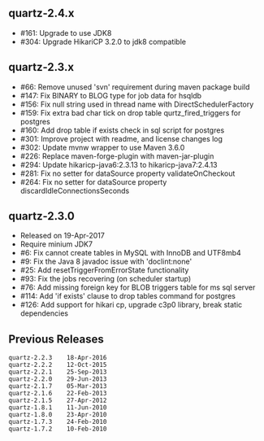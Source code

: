 ## quartz-2.4.x

* #161: Upgrade to use JDK8
* #304: Upgrade HikariCP 3.2.0 to jdk8 compatible

## quartz-2.3.x

* #66: Remove unused 'svn' requirement during maven package build
* #147: Fix BINARY to BLOG type for job data for hsqldb
* #156: Fix null string used in thread name with DirectSchedulerFactory
* #159: Fix extra bad char tick on drop table qurtz_fired_triggers for postgres
* #160: Add drop table if exists check in sql script for postgres
* #301: Improve project with readme, and license changes log
* #302: Update mvnw wrapper to use Maven 3.6.0
* #226: Replace maven-forge-plugin with maven-jar-plugin
* #294: Update hikaricp-java6:2.3.13 to hikaricp-java7:2.4.13
* #281: Fix no setter for dataSource property validateOnCheckout
* #264: Fix no setter for dataSource property discardIdleConnectionsSeconds

## quartz-2.3.0

* Released on 19-Apr-2017
* Require minium JDK7
* #6: Fix cannot create tables in MySQL with InnoDB and UTF8mb4
* #9: Fix the Java 8 javadoc issue with 'doclint:none'
* #25: Add resetTriggerFromErrorState functionality
* #93: Fix the jobs recovering (on scheduler startup)
* #76: Add missing foreign key for BLOB triggers table for ms sql server
* #114: Add 'if exists' clause to drop tables command for postgres
* #126: Add support for hikari cp, upgrade c3p0 library, break static dependencies

## Previous Releases

```
quartz-2.2.3 	18-Apr-2016
quartz-2.2.2 	12-Oct-2015
quartz-2.2.1 	25-Sep-2013
quartz-2.2.0 	29-Jun-2013
quartz-2.1.7 	05-Mar-2013
quartz-2.1.6 	22-Feb-2013
quartz-2.1.5 	27-Apr-2012
quartz-1.8.1 	11-Jun-2010
quartz-1.8.0 	23-Apr-2010
quartz-1.7.3 	24-Feb-2010
quartz-1.7.2 	10-Feb-2010 
```
